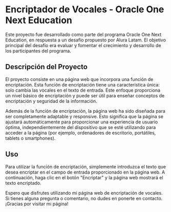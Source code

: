 # Encriptador de Vocales - Oracle One Next Education

Este proyecto fue desarrollado como parte del programa Oracle One Next Education, en respuesta a un desafío propuesto por Alura Latam. El objetivo principal del desafío era evaluar y fomentar el crecimiento y desarrollo de los participantes del programa.

## Descripción del Proyecto

El proyecto consiste en una página web que incorpora una función de encriptación. Esta función de encriptación tiene una característica única: solo cambia las vocales en el texto de entrada. Este enfoque proporciona un nivel básico de encriptación y puede ser útil para enseñar conceptos de encriptación y seguridad de la información.

Además de la función de encriptación, la página web ha sido diseñada para ser completamente adaptable y responsive. Esto significa que la página se ajustará automáticamente para proporcionar una experiencia de usuario óptima, independientemente del dispositivo que se esté utilizando para acceder a la página (por ejemplo, ordenadores de escritorio, portátiles, tablets o smartphones).

## Uso

Para utilizar la función de encriptación, simplemente introduzca el texto que desea encriptar en el campo de entrada proporcionado en la página web. A continuación, haga clic en el botón "Encriptar" y la página web mostrará el texto encriptado.

Espero que disfrutes utilizando mi página web de encriptación de vocales. Si tienes alguna pregunta o comentario, no dudes en ponerte en contacto. ¡Gracias por visitar mi página!
